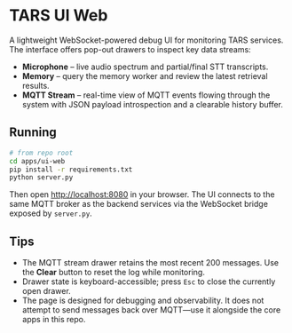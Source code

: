 # TARS UI Web

A lightweight WebSocket-powered debug UI for monitoring TARS services. The interface offers pop-out drawers to inspect key data streams:

- **Microphone** – live audio spectrum and partial/final STT transcripts.
- **Memory** – query the memory worker and review the latest retrieval results.
- **MQTT Stream** – real-time view of MQTT events flowing through the system with JSON payload introspection and a clearable history buffer.

## Running

```bash
# from repo root
cd apps/ui-web
pip install -r requirements.txt
python server.py
```

Then open <http://localhost:8080> in your browser. The UI connects to the same MQTT broker as the backend services via the WebSocket bridge exposed by `server.py`.

## Tips

- The MQTT stream drawer retains the most recent 200 messages. Use the **Clear** button to reset the log while monitoring.
- Drawer state is keyboard-accessible; press `Esc` to close the currently open drawer.
- The page is designed for debugging and observability. It does not attempt to send messages back over MQTT—use it alongside the core apps in this repo.
